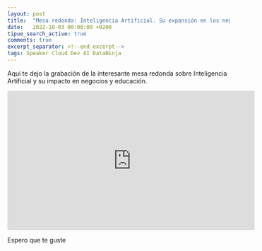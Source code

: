 ```yaml
---
layout: post
title:  "Mesa redonda: Inteligencia Artificial. Su expansión en los negocios y en la educación"
date:   2022-10-03 00:00:00 +0200
tipue_search_active: true
comments: true
excerpt_separator: <!--end_excerpt-->
tags: Speaker Cloud Dev AI DataNinja
---
```


Aqui te dejo la grabación de la interesante mesa redonda sobre Inteligencia Artificial y su impacto en negocios y educación.

<iframe width="560" height="315" src="https://www.youtube.com/embed/JIhX_fC0WWY?start=1372" title="YouTube video player" frameborder="0" allow="accelerometer; autoplay; clipboard-write; encrypted-media; gyroscope; picture-in-picture" allowfullscreen></iframe>
<!--end_excerpt-->

Espero que te guste
